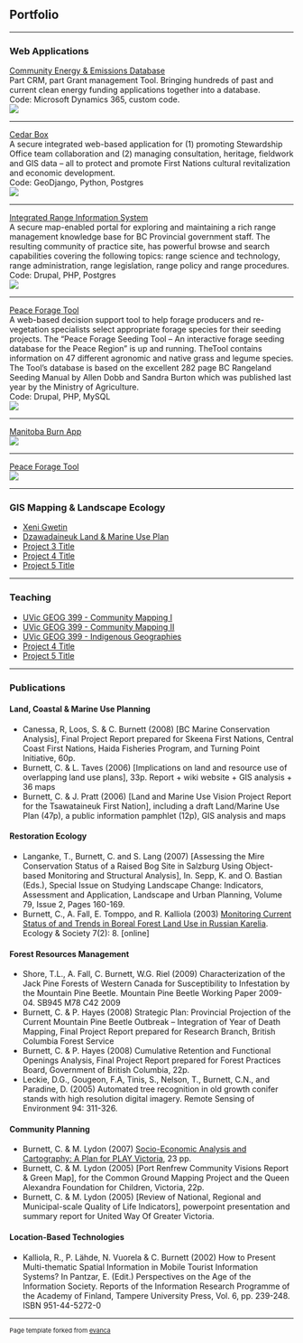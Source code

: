 ## Portfolio

---

### Web Applications

[Community Energy & Emissions Database](/sample_page)<br/>
Part CRM, part Grant management Tool. Bringing hundreds of past and current clean energy funding applications together into a database.<br/>
Code: Microsoft Dynamics 365, custom code.<br/>
<img src="images/dummy_thumbnail.jpg?raw=true"/>

---

[Cedar Box](/sample_page)<br/>
A secure integrated web-based application for (1) promoting Stewardship Office team collaboration and (2) managing consultation, heritage, fieldwork and GIS data – all to protect and promote First Nations cultural revitalization and economic development.<br/>
Code: GeoDjango, Python, Postgres<br/>
<img src="images/dummy_thumbnail.jpg?raw=true"/>

---
[Integrated Range Information System](/pdf/sample_presentation.pdf)<br/>
A secure map-enabled portal for exploring and maintaining a rich range management knowledge base for BC Provincial government staff. The resulting community of practice site, has powerful browse and search capabilities covering the following topics: range science and technology, range administration, range legislation, range policy and range procedures. <br/>
Code: Drupal, PHP, Postgres<br/>
<img src="images/dummy_thumbnail.jpg?raw=true"/>

---
[Peace Forage Tool](http://example.com/)<br/>
A web-based decision support tool to help forage producers and re-vegetation specialists select appropriate forage species for their seeding projects. The “Peace Forage Seeding Tool – An interactive forage seeding database for the Peace Region” is up and running. TheTool contains information on 47 different agronomic and native grass and legume species. The Tool’s database is based on the excellent 282 page BC Rangeland Seeding Manual by Allen Dobb and Sandra Burton which was published last year by the Ministry of Agriculture.<br/>
Code: Drupal, PHP, MySQL<br/>
<img src="images/dummy_thumbnail.jpg?raw=true"/>

---
[Manitoba Burn App](http://example.com/)<br/>
<img src="images/dummy_thumbnail.jpg?raw=true"/>

---
[Peace Forage Tool](http://example.com/)<br/>
<img src="images/dummy_thumbnail.jpg?raw=true"/>

---

### GIS Mapping & Landscape Ecology

- [Xeni Gwetin](http://example.com/)
- [Dzawadaineuk Land & Marine Use Plan](http://example.com/)
- [Project 3 Title](http://example.com/)
- [Project 4 Title](http://example.com/)
- [Project 5 Title](http://example.com/)

---

### Teaching

- [UVic GEOG 399 - Community Mapping I](http://example.com/)
- [UVic GEOG 399 - Community Mapping II](http://example.com/)
- [UVic GEOG 399 - Indigenous Geographies](http://example.com/)
- [Project 4 Title](http://example.com/)
- [Project 5 Title](http://example.com/)

---

### Publications

#### Land, Coastal & Marine Use Planning
- Canessa, R, Loos, S. & C. Burnett (2008) [BC Marine Conservation Analysis], Final Project Report prepared for Skeena First Nations, Central Coast First Nations, Haida Fisheries Program, and Turning Point Initiative, 60p.
- Burnett, C. & L. Taves (2006) [Implications on land and resource use of overlapping land use plans], 33p. Report + wiki website + GIS analysis + 36 maps
- Burnett, C. & J. Pratt (2006) [Land and Marine Use Vision Project Report for the Tsawataineuk First Nation], including a draft Land/Marine Use Plan (47p), a public information pamphlet (12p), GIS analysis and maps

#### Restoration Ecology
- Langanke, T., Burnett, C. and S. Lang (2007) [Assessing the Mire Conservation Status of a Raised Bog Site in Salzburg Using Object-based Monitoring and Structural Analysis], In. Sepp, K. and O. Bastian (Eds.), Special Issue on Studying Landscape Change: Indicators, Assessment and Application, Landscape and Urban Planning, Volume 79, Issue 2, Pages 160-169.
- Burnett, C., A. Fall, E. Tomppo, and R. Kalliola (2003) [Monitoring Current Status of and Trends in Boreal Forest Land Use in Russian Karelia](ww.ecologyandsociety.org/vol7/iss2/art8/). Ecology & Society 7(2): 8. [online]

#### Forest Resources Management
- Shore, T.L., A. Fall, C. Burnett, W.G. Riel (2009) Characterization of the Jack Pine Forests of Western Canada for Susceptibility to Infestation by the Mountain Pine Beetle. Mountain Pine Beetle Working Paper 2009-04. SB945 M78 C42 2009
- Burnett, C. & P. Hayes (2008) Strategic Plan: Provincial Projection of the Current Mountain Pine Beetle Outbreak – Integration of Year of Death Mapping, Final Project Report prepared for Research Branch, British Columbia Forest Service
- Burnett, C. & P. Hayes (2008) Cumulative Retention and Functional Openings Analysis, Final Project Report prepared for Forest Practices Board, Government of British Columbia, 22p.
- Leckie, D.G., Gougeon, F.A, Tinis, S., Nelson, T., Burnett, C.N., and Paradine, D. (2005) Automated tree recognition in old growth conifer stands with high resolution digital imagery. Remote Sensing of Environment 94: 311-326.

#### Community Planning
- Burnett, C. & M. Lydon (2007) [Socio-Economic Analysis and Cartography: A Plan for PLAY Victoria](http://example.com/), 23 pp.
- Burnett, C. & M. Lydon (2005) [Port Renfrew Community Visions Report & Green Map], for the Common Ground Mapping Project and the Queen Alexandra Foundation for Children, Victoria, 22p.
- Burnett, C. & M. Lydon (2005) [Review of National, Regional and Municipal-scale Quality of Life Indicators], powerpoint presentation and summary report for United Way Of Greater Victoria.

#### Location-Based Technologies
- Kalliola, R., P. Lähde, N. Vuorela & C. Burnett (2002) How to Present Multi-thematic Spatial Information in Mobile Tourist Information Systems? In Pantzar, E. (Edit.) Perspectives on the Age of the Information Society. Reports of the Information Research Programme of the Academy of Finland, Tampere University Press, Vol. 6, pp. 239-248. ISBN 951-44-5272-0

---
<p style="font-size:11px">Page template forked from <a href="https://github.com/evanca/quick-portfolio">evanca</a></p>
<!-- Remove above link if you don't want to attibute -->
